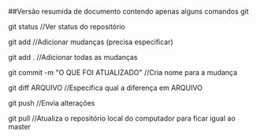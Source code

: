 
##Versão resumida de documento contendo apenas alguns comandos git


git status  						//Ver status do repositório

git add 						//Adicionar mudanças (precisa especificar)

git add . 						//Adicionar todas as mudanças

git commit -m "O QUE FOI ATUALIZADO" 			//Cria nome para a mudança

git diff ARQUIVO 					//Especifica qual a diferença em ARQUIVO

git push 						//Envia alterações

git pull 						//Atualiza o repositório local do computador para ficar igual ao master
